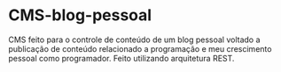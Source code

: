 # CMS-blog-pessoal
CMS feito para o controle de conteúdo de um blog pessoal voltado a publicação de conteúdo relacionado a programação e meu crescimento pessoal como programador. Feito utilizando arquitetura REST.
